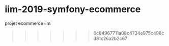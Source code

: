 # iim-2019-symfony-ecommerce
projet ecommerce iim 
>>>>>>> 6c84967711a08c4734e975c498cd81c26a2b2c67
